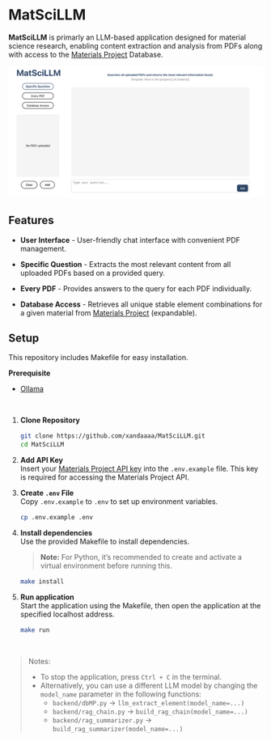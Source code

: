 # MatSciLLM

**MatSciLLM** is primarly an LLM-based application designed for material science research, enabling content extraction and analysis from PDFs along with access to the [Materials Project](https://materialsproject.org) Database.

![MatSciLLM interface](img/MatscillmSS.png)

## Features

- **User Interface** - User-friendly chat interface with convenient PDF management.

- **Specific Question** - Extracts the most relevant content from all uploaded PDFs based on a provided query.

- **Every PDF** - Provides answers to the query for each PDF individually.

- **Database Access** - Retrieves all unique stable element combinations for a given material from [Materials Project](https://materialsproject.org) (expandable).

## Setup

This repository includes Makefile for easy installation.

**Prerequisite**

- [Ollama](https://ollama.com/)

    &nbsp;

1. **Clone Repository** 
    ```bash 
    git clone https://github.com/xandaaaa/MatSciLLM.git
    cd MatSciLLM
    ```

2. **Add API Key**  
   Insert your [Materials Project API key](https://next-gen.materialsproject.org/api) into the `.env.example` file. This key is required for accessing the Materials Project API.

3. **Create `.env` File**  
   Copy `.env.example` to `.env` to set up environment variables. 
    ```bash 
    cp .env.example .env
    ```

4. **Install dependencies**  
   Use the provided Makefile to install dependencies.
   > **Note:** For Python, it’s recommended to create and activate a virtual environment before running this.  
   ```bash 
   make install
   ```

5. **Run application**  
   Start the application using the Makefile, then open the application at the specified localhost address.
   ```bash 
   make run
   ```

    &nbsp;

> Notes: 
> - To stop the application, press `Ctrl + C` in the terminal.
> - Alternatively, you can use a different LLM model by changing the `model_name` parameter in the following functions:
>   - `backend/dbMP.py` → `llm_extract_element(model_name=...)`
>   - `backend/rag_chain.py` → `build_rag_chain(model_name=...)`
>   - `backend/rag_summarizer.py` → `build_rag_summarizer(model_name=...)`